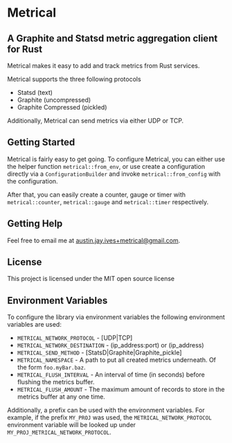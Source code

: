 # Metrical

## A Graphite and Statsd metric aggregation client for Rust

Metrical makes it easy to add and track metrics from Rust services.

Metrical supports the three following protocols
- Statsd (text)
- Graphite (uncompressed)
- Graphite Compressed (pickled)

Additionally, Metrical can send metrics via either UDP or TCP.

## Getting Started
Metrical is fairly easy to get going. To configure Metrical, you
can either use the helper function `metrical::from_env`, or 
use create a configuration directly via a `ConfigurationBuilder` and
invoke `metrical::from_config` with the configuration.

After that, you can easily create a counter, gauge or timer with
`metrical::counter`, `metrical::gauge` and `metrical::timer` 
respectively.

## Getting Help
Feel free to email me at austin.jay.ives+metrical@gmail.com.

## License
This project is licensed under the MIT open source license

## Environment Variables

To configure the library via environment variables the following environment variables are used:

- `METRICAL_NETWORK_PROTOCOL` - [UDP|TCP]
- `METRICAL_NETWORK_DESTINATION` - (ip\_address:port) or (ip\_address)
- `METRICAL_SEND_METHOD` - [StatsD|Graphite|Graphite\_pickle]
- `METRICAL_NAMESPACE` - A path to put all created metrics underneath. Of the form `foo.myBar.baz`.
- `METRICAL_FLUSH_INTERVAL` - An interval of time (in seconds) before flushing the metrics buffer. 
- `METRICAL_FLUSH_AMOUNT` - The maximum amount of records to store in the metrics buffer at any one time.

Additionally, a prefix can be used with the environment variables. For example, if the prefix `MY_PROJ` was used, the `METRICAL_NETWORK_PROTOCOL` environment variable
will be looked up under `MY_PROJ_METRICAL_NETWORK_PROTOCOL`. 

